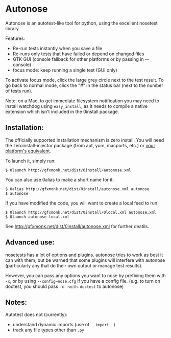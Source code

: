 # Autonose

Autonose is an autotest-like tool for python, using the excellent nosetest
library.

Features:

 - Re-run tests instantly when you save a file
 - Re-runs only tests that have failed or depend on changed files
 - GTK GUI (console fallback for other platforms or by passing in --console)
 - focus mode: keep running a single test (GUI only)

To activate focus mode, click the large grey circle next to the test result.
To go back to normal mode, click the "#" in the status bar (next to the
number of tests run).

Note: on a Mac, to get immediate filesystem notification you may need to install
watchdog using `easy_install`, as it needs to compile a native extension which
isn't included in the 0install package.

## Installation:

The officially supported installation mechanism is zero install. You will
need the zeroinstall-injector package (from apt, yum, macports, etc.) or
[your platform's equivalent](http://zero-install.sourceforge.net/injector.html).

To launch it, simply run:

	$ 0launch http://gfxmonk.net/dist/0install/autonose.xml

You can also use 0alias to make a short name for it:

	$ 0alias http://gfxmonk.net/dist/0install/autonose.xml autonose
	$ autonose

If you have modified the code, you will want to create a local feed to run:

	$ 0launch http://gfxmonk.net/dist/0install/0local.xml autonose.xml
	$ 0launch autonose-local.xml

See http://gfxmonk.net/dist/0install/autonose.xml for further deatils.

## Advanced use:

nosetests has a lot of options and plugins. autonose tries to work as best
it can with them, but be warned that some plugins will interfere with autonose
(particularly any that do their own output or manage test results).

However, you can pass any options you want to nose by prefixing them with `-x`,
or by using `--config=nose.cfg` if you have a config file.
(e.g. to turn on doctest, you should pass `-x--with-doctest` to autonose)

## Notes:

Autotest does not (currently):

 - understand dynamic imports (use of `__import__`)
 - track any file types other than `.py`

